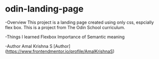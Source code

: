 # odin-landing-page

-Overview
This project is a landing page created using only css, espcially flex box.
This is a project from The Odin School curriculum.

-Things I learned
Flexbox
Importance of Semantic meaning 

-Author
Amal Krishna S
[Author] (https://www.frontendmentor.io/profile/AmalKrishnaS)

